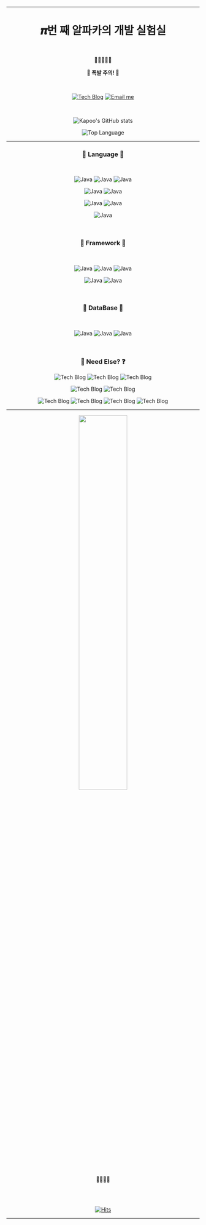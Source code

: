 <hr />

<h1 align="center">𝝅번 째 알파카의 개발 실험실</h1>

<br />



<p align="center">🦙🐾🐾🐾🐾</p>

<p align="center"><b>🚧 폭발 주의! 🚧</b></p>

<br />



<div align="center">

[![Tech Blog](http://img.shields.io/badge/-Tech%20blog-29367e?style=flat&logo=github&logoWidth=25)](https://blog.itcode.dev)
[![Email me](https://img.shields.io/badge/Gmail-d14836?style=flat&logo=Gmail&logoColor=white&logoWidth=25&link=mailto:psj2716@gmail.com)](mailto:psj2716@gmail.com)
	
</div>

<br />



<div align="center">

![Kapoo's GitHub stats](https://github-readme-stats.vercel.app/api?username=RWB0104&show_icons=true&bg_color=30,0f0c29,302b63,24243e&title_color=ffd700&text_color=FFF&icon_color=ffd700&border_color=000&count_private=true)
	
![Top Language](https://github-readme-stats.vercel.app/api/top-langs/?username=RWB0104)
	
</div>

---

<h3 align="center">💎 Language 💎</h3>

<br />

<div align="center">

![Java](http://img.shields.io/badge/java-007396?style=flat-square&logo=java&logoWidth=25)
![Java](http://img.shields.io/badge/C%23%20Winform-239120?style=flat-square&logo=C%20Sharp&logoWidth=25)
![Java](http://img.shields.io/badge/C%23%20WPF-239120?style=flat-square&logo=C%20Sharp&logoWidth=25)

![Java](http://img.shields.io/badge/JavaScript-F7DF1E?style=flat-square&logo=javascript&logoWidth=25&logoColor=000)
![Java](http://img.shields.io/badge/TypeScript-3178C6?style=flat-square&logo=typescript&logoWidth=25&logoColor=FFF)

![Java](http://img.shields.io/badge/CSS3-1572B6?style=flat-square&logo=css3&logoWidth=25)
![Java](http://img.shields.io/badge/SCSS-CC6699?style=flat-square&logo=sass&logoWidth=25&logoColor=FFF)
	
![Java](http://img.shields.io/badge/Android-3DDC84?style=flat-square&logo=android&logoWidth=25&logoColor=FFF)

</div>

<br />



<h3 align="center">🚀 Framework 🚀</h3>

<br />

<div align="center">

![Java](http://img.shields.io/badge/React-333?style=flat-square&logo=react&logoWidth=25&logoColor=61DAFB)
![Java](http://img.shields.io/badge/NextJS-FFF?style=flat-square&logo=next.js&logoWidth=25&logoColor=000)
![Java](http://img.shields.io/badge/Electron-47848F?style=flat-square&logo=electron&logoWidth=25&logoColor=FFF)

![Java](http://img.shields.io/badge/Material%20UI-0081CB?style=flat-square&logo=materialui&logoWidth=25&logoColor=FFF)
![Java](http://img.shields.io/badge/Semantic%20UI-35BDB2?style=flat-square&logo=semanticweb&logoWidth=25&logoColor=FFF)

</div>

<br />



<h3 align="center">🎁 DataBase 🎁</h3>

<br />

<div align="center">

![Java](http://img.shields.io/badge/ORACLE-FFF?style=flat-square&logo=oracle&logoWidth=25&logoColor=F00)
![Java](http://img.shields.io/badge/MySQL-4479A1?style=flat-square&logo=mysql&logoWidth=25&logoColor=FFF)
![Java](http://img.shields.io/badge/MariaDB-003545?style=flat-square&logo=mariadb&logoWidth=25)
	
</div>

<br />



<h3 align="center">👀 Need Else? ❓</h3>

<div align="center">
	
![Tech Blog](http://img.shields.io/badge/Git-F05032?style=flat-square&logo=git&logoWidth=25&logoColor=FFF)
![Tech Blog](http://img.shields.io/badge/GitHub-000?style=flat-square&logo=github&logoWidth=25&logoColor=FFF)
![Tech Blog](http://img.shields.io/badge/SVN-809CC9?style=flat-square&logo=subversion&logoWidth=25&logoColor=FFF)

![Tech Blog](http://img.shields.io/badge/Tomcat-F8DC75?style=flat-square&logo=apachetomcat&logoWidth=25&logoColor=000)
![Tech Blog](http://img.shields.io/badge/Nginx-009639?style=flat-square&logo=nginx&logoWidth=25&logoColor=FFF)

![Tech Blog](http://img.shields.io/badge/RaspberryPi-F00?style=flat-square&logo=raspberrypi&logoWidth=25&logoColor=FFF)
![Tech Blog](http://img.shields.io/badge/RHEL-555?style=flat-square&logo=redhat&logoWidth=25&logoColor=EE0000)
![Tech Blog](http://img.shields.io/badge/CentOS-262577?style=flat-square&logo=centos&logoWidth=25&logoColor=FFF)
![Tech Blog](http://img.shields.io/badge/Ubuntu-E95420?style=flat-square&logo=ubuntu&logoWidth=25&logoColor=FFF)

</div>

---

<div align="center">
	<img src="https://github.com/RWB0104/RWB0104/blob/master/%EB%8B%A4%EC%9A%B4%EB%A1%9C%EB%93%9C.gif?raw=true" width="50%" />
</div>

<br />

<p align="center">💖💘💖💘</p>

<br />
<br />



<div align="center">

[![Hits](https://hits.seeyoufarm.com/api/count/incr/badge.svg?url=https%3A%2F%2Fgithub.com%2FRWB0104&count_bg=%233A91FB&title_bg=%23555555&icon=github.svg&icon_color=%23E7E7E7&title=hits&edge_flat=false)](https://github.com/RWB0104)

</div>

---
